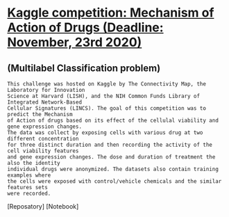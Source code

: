 # [Kaggle competition: Mechanism of Action of Drugs (Deadline: November, 23rd 2020) ](https://www.kaggle.com/c/lish-moa/overview)
  ## (Multilabel Classification problem)
    This challenge was hosted on Kaggle by The Connectivity Map, the Laboratory for Innovation 
    Science at Harvard (LISH), and the NIH Common Funds Library of Integrated Network-Based 
    Cellular Signatures (LINCS). The goal of this competition was to predict the Mechanism 
    of Action of drugs based on its effect of the cellulal viability and gene expression changes. 
    The data was collect by exposing cells with various drug at two different concentration 
    for three distinct duration and then recording the activity of the cell viability features 
    and gene expression changes. The dose and duration of treatment the also the identity 
    individual drugs were anonymized. The datasets also contain training examples where 
    the cells were exposed with control/vehicle chemicals and the similar features sets 
    were recorded. 
[Reposatory] [Notebook]
